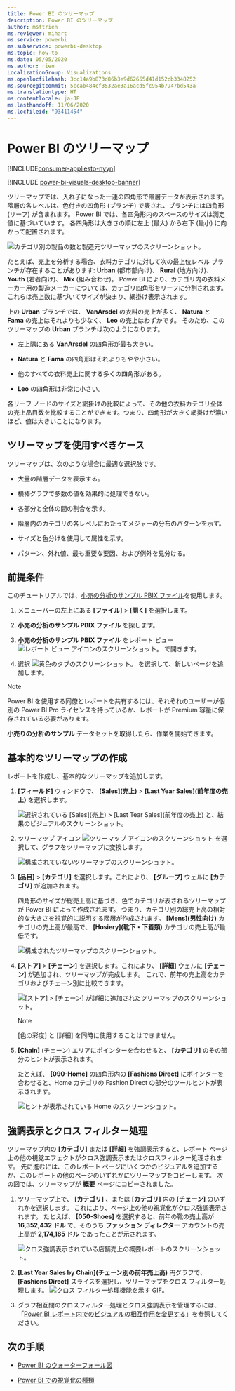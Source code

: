 ```yaml
---
title: Power BI のツリーマップ
description: Power BI のツリーマップ
author: msftrien
ms.reviewer: mihart
ms.service: powerbi
ms.subservice: powerbi-desktop
ms.topic: how-to
ms.date: 05/05/2020
ms.author: rien
LocalizationGroup: Visualizations
ms.openlocfilehash: 3cc14a9b873d86b3e9d62655d41d152cb3348252
ms.sourcegitcommit: 5ccab484cf3532ae3a16acd5fc954b7947bd543a
ms.translationtype: HT
ms.contentlocale: ja-JP
ms.lasthandoff: 11/06/2020
ms.locfileid: "93411454"
---
```

# <a name="treemaps-in-power-bi"></a>Power BI のツリーマップ

[!INCLUDE[consumer-appliesto-nyyn](../includes/consumer-appliesto-nyyn.md)]

[!INCLUDE [power-bi-visuals-desktop-banner](../includes/power-bi-visuals-desktop-banner.md)]

ツリーマップでは、入れ子になった一連の四角形で階層データが表示されます。 階層の各レベルは、色付きの四角形 (ブランチ) で表され、ブランチには四角形 (リーフ) が含まれます。 Power BI では、各四角形内のスペースのサイズは測定値に基づいています。 各四角形は大きさの順に左上 (最大) から右下 (最小) に向かって配置されます。

![カテゴリ別の製品の数と製造元ツリーマップのスクリーンショット。](media/power-bi-visualization-treemaps/pbi-nancy-viz-treemap.png)

たとえば、売上を分析する場合、衣料カテゴリに対して次の最上位レベル ブランチが存在することがあります: **Urban** (都市部向け)、 **Rural** (地方向け)、 **Youth** (若者向け)、 **Mix** (組み合わせ)。 Power BI により、カテゴリ内の衣料メーカー用の製造メーカーについては、カテゴリ四角形をリーフに分割されます。 これらは売上数に基づいてサイズが決まり、網掛け表示されます。

上の **Urban** ブランチでは、 **VanArsdel** の衣料の売上が多く、 **Natura** と **Fama** の売上はそれよりも少なく、 **Leo** の売上はわずかです。 そのため、このツリーマップの **Urban** ブランチは次のようになります。

* 左上隅にある **VanArsdel** の四角形が最も大きい。

* **Natura** と **Fama** の四角形はそれよりもやや小さい。

* 他のすべての衣料売上に関する多くの四角形がある。

* **Leo** の四角形は非常に小さい。

各リーフ ノードのサイズと網掛けの比較によって、その他の衣料カテゴリ全体の売上品目数を比較することができます。つまり、四角形が大きく網掛けが濃いほど、値は大きいことになります。


## <a name="when-to-use-a-treemap"></a>ツリーマップを使用すべきケース

ツリーマップは、次のような場合に最適な選択肢です。

* 大量の階層データを表示する。

* 横棒グラフで多数の値を効果的に処理できない。

* 各部分と全体の間の割合を示す。

* 階層内のカテゴリの各レベルにわたってメジャーの分布のパターンを示す。

* サイズと色分けを使用して属性を示す。

* パターン、外れ値、最も重要な要因、および例外を見分ける。

## <a name="prerequisite"></a>前提条件

このチュートリアルでは、[小売の分析のサンプル PBIX ファイル](https://download.microsoft.com/download/9/6/D/96DDC2FF-2568-491D-AAFA-AFDD6F763AE3/Retail%20Analysis%20Sample%20PBIX.pbix)を使用します。

1. メニューバーの左上にある **[ファイル]**  >  **[開く]** を選択します。
   
2. **小売の分析のサンプル PBIX ファイル** を探します。

1. **小売の分析のサンプル PBIX ファイル** をレポート ビュー ![レポート ビュー アイコンのスクリーンショット。](media/power-bi-visualization-kpi/power-bi-report-view.png) で開きます。

1. 選択 ![黄色のタブのスクリーンショット。](media/power-bi-visualization-kpi/power-bi-yellow-tab.png) を選択して、新しいページを追加します。

> [!NOTE]
> Power BI を使用する同僚とレポートを共有するには、それぞれのユーザーが個別の Power BI Pro ライセンスを持っているか、レポートが Premium 容量に保存されている必要があります。    



**小売りの分析のサンプル** データセットを取得したら、作業を開始できます。

## <a name="create-a-basic-treemap"></a>基本的なツリーマップの作成

レポートを作成し、基本的なツリーマップを追加します。


1. **[フィールド]** ウィンドウで、 **[Sales]\(売上\)**  >  **[Last Year Sales]\(前年度の売上\)** を選択します。

   ![選択されている [Sales]\(売上\) > [Last Tear Sales]\(前年度の売上\) と、結果のビジュアルのスクリーンショット。](media/power-bi-visualization-treemaps/treemapfirstvalue-new.png)

1. ツリーマップ アイコン ![ツリーマップ アイコンのスクリーンショット](media/power-bi-visualization-treemaps/power-bi-treemap-icon.png) を選択して、グラフをツリーマップに変換します。

   ![構成されていないツリーマップのスクリーンショット。](media/power-bi-visualization-treemaps/treemapconvertto-new.png)

1. **[品目]**  >  **[カテゴリ]** を選択します。これにより、 **[グループ]** ウェルに **[カテゴリ]** が追加されます。

    四角形のサイズが総売上高に基づき、色でカテゴリが表されるツリーマップが Power BI によって作成されます。 つまり、カテゴリ別の総売上高の相対的な大きさを視覚的に説明する階層が作成されます。 **[Mens]\(男性向け\)** カテゴリの売上高が最高で、 **[Hosiery]\(靴下・下着類\)** カテゴリの売上高が最低です。

    ![構成されたツリーマップのスクリーンショット。](media/power-bi-visualization-treemaps/power-bi-complete.png)

1. **[ストア]**  >  **[チェーン]** を選択します。これにより、 **[詳細]** ウェルに **[チェーン]** が追加され、ツリーマップが完成します。 これで、前年の売上高をカテゴリおよびチェーン別に比較できます。

   ![[ストア] > [チェーン] が詳細に追加されたツリーマップのスクリーンショット。](media/power-bi-visualization-treemaps/power-bi-details.png)

   > [!NOTE]
   > [色の彩度] と [詳細] を同時に使用することはできません。

1. **[Chain]** (チェーン) エリアにポインターを合わせると、 **[カテゴリ]** のその部分のヒントが表示されます。

    たとえば、 **[090-Home]** の四角形内の **[Fashions Direct]** にポインターを合わせると、Home カテゴリの Fashion Direct の部分のツールヒントが表示されます。

   ![ヒントが表示されている Home のスクリーンショット。](media/power-bi-visualization-treemaps/treemaphoverdetail-new.png)


## <a name="highlighting-and-cross-filtering"></a>強調表示とクロス フィルター処理

ツリーマップ内の **[カテゴリ]** または **[詳細]** を強調表示すると、レポート ページ上の他の視覚エフェクトがクロス強調表示またはクロスフィルター処理されます。 先に進むには、このレポート ページにいくつかのビジュアルを追加するか、このレポートの他のページのいずれかにツリーマップをコピーします。 次の図では、ツリーマップが **概要** ページにコピーされました。 

1. ツリーマップ上で、 **[カテゴリ]** 、または **[カテゴリ]** 内の **[チェーン]** のいずれかを選択します。 これにより、ページ上の他の視覚化がクロス強調表示されます。 たとえば、 **[050-Shoes]** を選択すると、前年の靴の売上高が **16,352,432 ドル** で、そのうち **ファッション ディレクター** アカウントの売上高が **2,174,185 ドル** であったことが示されます。

   ![クロス強調表示されている店舗売上の概要レポートのスクリーンショット。](media/power-bi-visualization-treemaps/treemaphiliting.png)

1. **[Last Year Sales by Chain]\(チェーン別の前年売上高\)** 円グラフで、 **[Fashions Direct]** スライスを選択し、ツリーマップをクロス フィルター処理します。
   ![クロス フィルター処理機能を示す GIF。](media/power-bi-visualization-treemaps/treemapnoowl.gif)

1. グラフ相互間のクロスフィルター処理とクロス強調表示を管理するには、「[Power BI レポート内でのビジュアルの相互作用を変更する](../create-reports/service-reports-visual-interactions.md)」を参照してください。

## <a name="next-steps"></a>次の手順

* [Power BI のウォーターフォール図](power-bi-visualization-waterfall-charts.md)

* [Power BI での視覚化の種類](power-bi-visualization-types-for-reports-and-q-and-a.md)

